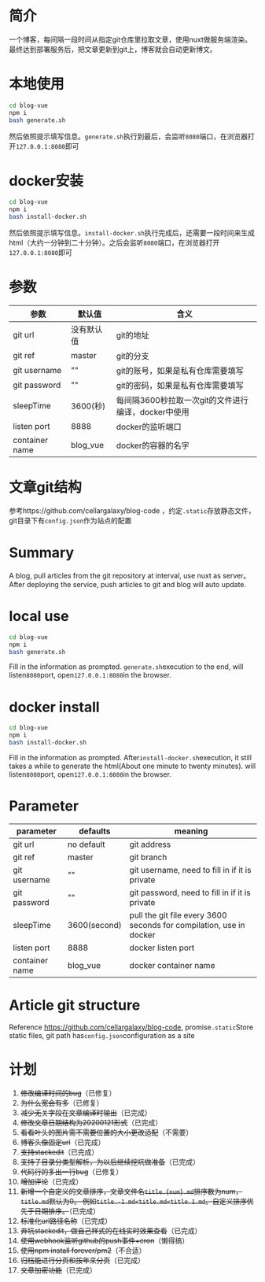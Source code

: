 # 简介
一个博客，每间隔一段时间从指定git仓库里拉取文章，使用nuxt做服务端渲染。最终达到部署服务后，把文章更新到git上，博客就会自动更新博文。

# 本地使用
```bash
cd blog-vue
npm i
bash generate.sh
```
然后依照提示填写信息。`generate.sh`执行到最后，会监听`8080`端口，在浏览器打开`127.0.0.1:8080`即可

# docker安装
```bash
cd blog-vue
npm i
bash install-docker.sh
```
然后依照提示填写信息。`install-docker.sh`执行完成后，还需要一段时间来生成html（大约一分钟到二十分钟）。之后会监听`8080`端口，在浏览器打开`127.0.0.1:8080`即可

# 参数
|参数|默认值|含义|
|-|-|-|
|git url|没有默认值|git的地址|
|git ref|master|git的分支|
|git username|""|git的账号，如果是私有仓库需要填写|
|git password|""|git的密码，如果是私有仓库需要填写|
|sleepTime|3600(秒)|每间隔3600秒拉取一次git的文件进行编译，docker中使用|
|listen port|8888|docker的监听端口|
|container name|blog_vue|docker的容器的名字|

# 文章git结构
参考https://github.com/cellargalaxy/blog-code ，约定`.static`存放静态文件，git目录下有`config.json`作为站点的配置

# Summary
A blog, pull articles from the git repository at interval, use nuxt as server。After deploying the service, push articles to git and blog will auto update.

# local use
```bash
cd blog-vue
npm i
bash generate.sh
```
Fill in the information as prompted. `generate.sh`execution to the end, will listen`8080`port, open`127.0.0.1:8080`in the browser.

# docker install
```bash
cd blog-vue
npm i
bash install-docker.sh
```
Fill in the information as prompted. After`install-docker.sh`execution, it still takes a while to generate the html(About one minute to twenty minutes). will listen`8080`port, open`127.0.0.1:8080`in the browser.

# Parameter
|parameter|defaults|meaning|
|-|-|-|
|git url|no default|git address|
|git ref|master|git branch|
|git username|""|git username, need to fill in if it is private|
|git password|""|git password, need to fill in if it is private|
|sleepTime|3600(second)|pull the git file every 3600 seconds for compilation, use in docker|
|listen port|8888|docker listen port|
|container name|blog_vue|docker container name|

# Article git structure
Reference https://github.com/cellargalaxy/blog-code, promise`.static`Store static files, git path has`config.json`configuration as a site

# 计划
1. ~~修改编译时间的bug~~（已修复）
2. ~~为什么宽会有多~~（已修复）
3. ~~减少无关字段在文章编译时输出~~（已完成）
4. ~~修改文章日期结构为20200121形式~~（已完成）
5. ~~看看叶头的图片需不需要位置的大小更改适配~~（不需要）
6. ~~博客头像固定url~~（已完成）
7. ~~支持stackedit~~（已完成）
8. ~~支持子目录分类型解析，为以后继续挖坑做准备~~（已完成）
9. ~~代码行的多出一行bug~~（已修复）
10. ~~增加评论~~（已完成）
11. ~~新增一个自定义的文章排序，文章文件名`title.{num}.md`排序数为num，`title.md`默认为0。
  例如`title.-1.md<title.md<title.1.md`。自定义排序优先于日期排序。~~（已完成）
12. ~~标准化url路径名称~~（已完成）
13. ~~弃坑stackedit，做自己样式的在线实时效果查看~~（已完成）
14. ~~使用webhook监听github的push事件+cron~~（懒得搞）
15. ~~使用npm install forever/pm2~~（不合适）
16. ~~归档能进行分页和按年来分页~~（已完成）
17. ~~文章加密功能~~（已完成）